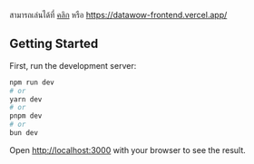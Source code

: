 สามารถเล่นได้ที่  [คลิก](https://datawow-frontend.vercel.app/)  หรือ  https://datawow-frontend.vercel.app/

## Getting Started

First, run the development server:

```bash
npm run dev
# or
yarn dev
# or
pnpm dev
# or
bun dev
```

Open [http://localhost:3000](http://localhost:3000) with your browser to see the result.

